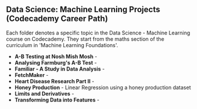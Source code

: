 ## Data Science: Machine Learning Projects (Codecademy Career Path)

Each folder denotes a specific topic in the Data Science - Machine Learning course on Codecademy.
They start from the maths section of the curriculum in 'Machine Learning Foundations'.

- **A-B Testing at Nosh Mish Mosh** -
- **Analysing Farmburg's A-B Test** -
- **Familiar - A Study in Data Analysis** -
- **FetchMaker** -
- **Heart Disease Research Part II** -
- **Honey Production** - Linear Regression using a honey production dataset
- **Limits and Derivatives** -
- **Transforming Data into Features** - 
